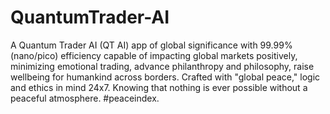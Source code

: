 # QuantumTrader-AI
 A Quantum Trader AI (QT AI) app of global significance with 99.99% (nano/pico) efficiency capable of impacting global markets positively, minimizing emotional trading, advance philanthropy and philosophy, raise wellbeing for humankind across borders. Crafted with "global peace," logic and ethics in mind 24x7. Knowing that nothing is ever possible without a peaceful atmosphere. #peaceindex.
